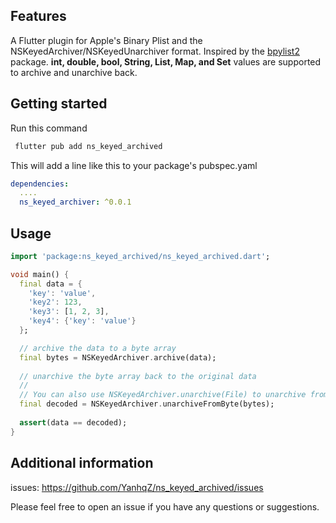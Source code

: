 ## Features

A Flutter plugin for Apple's Binary Plist and the NSKeyedArchiver/NSKeyedUnarchiver format. 
Inspired by the [bpylist2](https://github.com/parabolala/bpylist2) package.
**int, double, bool, String, List, Map, and Set** values are supported to archive and unarchive back.

## Getting started

Run this command
```bash
 flutter pub add ns_keyed_archived
```
This will add a line like this to your package's pubspec.yaml
```yaml
dependencies:
  ....
  ns_keyed_archiver: ^0.0.1
```

## Usage

```dart
import 'package:ns_keyed_archived/ns_keyed_archived.dart';

void main() {
  final data = {
    'key': 'value',
    'key2': 123,
    'key3': [1, 2, 3],
    'key4': {'key': 'value'}
  };

  // archive the data to a byte array
  final bytes = NSKeyedArchiver.archive(data);
  
  // unarchive the byte array back to the original data
  // 
  // You can also use NSKeyedArchiver.unarchive(File) to unarchive from a file
  final decoded = NSKeyedArchiver.unarchiveFromByte(bytes);
  
  assert(data == decoded);
}
```

## Additional information

issues: https://github.com/YanhqZ/ns_keyed_archived/issues

Please feel free to open an issue if you have any questions or suggestions.